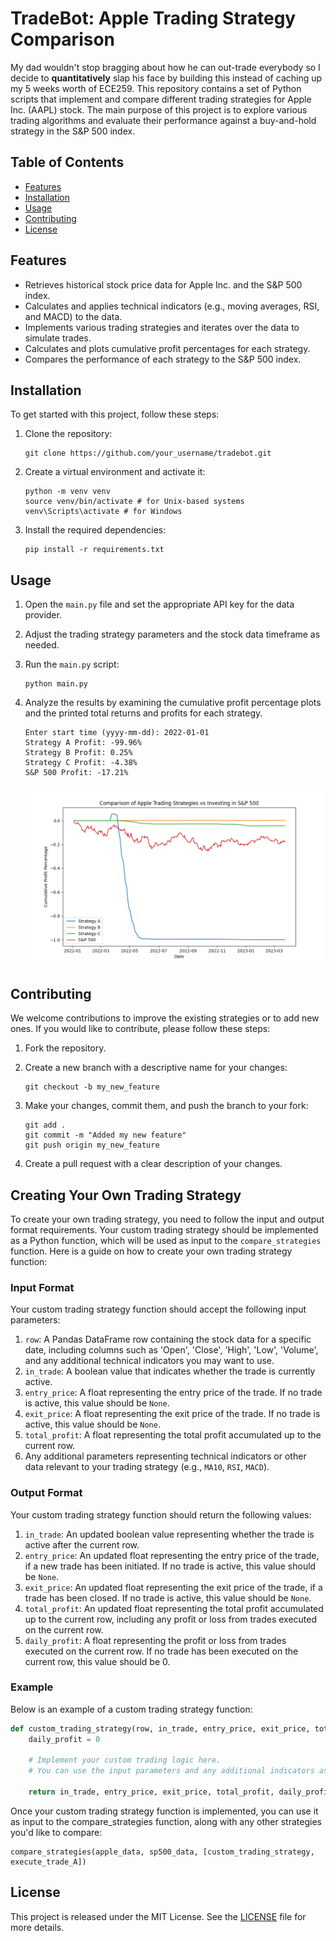 # TradeBot: Apple Trading Strategy Comparison
My dad wouldn't stop bragging about how he can out-trade everybody so I decide to **quantitatively** slap his face by building this instead of caching up my 5 weeks worth of ECE259.
This repository contains a set of Python scripts that implement and compare different trading strategies for Apple Inc. (AAPL) stock. The main purpose of this project is to explore various trading algorithms and evaluate their performance against a buy-and-hold strategy in the S&P 500 index.

## Table of Contents

- [Features](#features)
- [Installation](#installation)
- [Usage](#usage)
- [Contributing](#contributing)
- [License](#license)

## Features

- Retrieves historical stock price data for Apple Inc. and the S&P 500 index.
- Calculates and applies technical indicators (e.g., moving averages, RSI, and MACD) to the data.
- Implements various trading strategies and iterates over the data to simulate trades.
- Calculates and plots cumulative profit percentages for each strategy.
- Compares the performance of each strategy to the S&P 500 index.

## Installation

To get started with this project, follow these steps:

1. Clone the repository:
    ```angular2html
    git clone https://github.com/your_username/tradebot.git
    ```
2. Create a virtual environment and activate it:
    ```angular2html
    python -m venv venv
    source venv/bin/activate # for Unix-based systems
    venv\Scripts\activate # for Windows
    ```
3. Install the required dependencies:
    ```angular2html
    pip install -r requirements.txt
    ```


## Usage

1. Open the `main.py` file and set the appropriate API key for the data provider.

2. Adjust the trading strategy parameters and the stock data timeframe as needed.

3. Run the `main.py` script:

    ```angular2html
    python main.py
    ```
   

4. Analyze the results by examining the cumulative profit percentage plots and the printed total returns and profits for each strategy.
    ```angular2html
    Enter start time (yyyy-mm-dd): 2022-01-01
    Strategy A Profit: -99.96%
    Strategy B Profit: 0.25%
    Strategy C Profit: -4.38%
    S&P 500 Profit: -17.21%
    ```
    ![Cumulative Profit Percentage Plots](screenshot.png)
## Contributing

We welcome contributions to improve the existing strategies or to add new ones. If you would like to contribute, please follow these steps:

1. Fork the repository.

2. Create a new branch with a descriptive name for your changes:

    ```angular2html
    git checkout -b my_new_feature
    ```

3. Make your changes, commit them, and push the branch to your fork:

    ```angular2html
    git add .
    git commit -m "Added my new feature"
    git push origin my_new_feature
    ```

4. Create a pull request with a clear description of your changes.

## Creating Your Own Trading Strategy

To create your own trading strategy, you need to follow the input and output format requirements. Your custom trading strategy should be implemented as a Python function, which will be used as input to the `compare_strategies` function. Here is a guide on how to create your own trading strategy function:

### Input Format

Your custom trading strategy function should accept the following input parameters:

1. `row`: A Pandas DataFrame row containing the stock data for a specific date, including columns such as 'Open', 'Close', 'High', 'Low', 'Volume', and any additional technical indicators you may want to use.
2. `in_trade`: A boolean value that indicates whether the trade is currently active.
3. `entry_price`: A float representing the entry price of the trade. If no trade is active, this value should be `None`.
4. `exit_price`: A float representing the exit price of the trade. If no trade is active, this value should be `None`.
5. `total_profit`: A float representing the total profit accumulated up to the current row.
6. Any additional parameters representing technical indicators or other data relevant to your trading strategy (e.g., `MA10`, `RSI`, `MACD`).

### Output Format

Your custom trading strategy function should return the following values:

1. `in_trade`: An updated boolean value representing whether the trade is active after the current row.
2. `entry_price`: An updated float representing the entry price of the trade, if a new trade has been initiated. If no trade is active, this value should be `None`.
3. `exit_price`: An updated float representing the exit price of the trade, if a trade has been closed. If no trade is active, this value should be `None`.
4. `total_profit`: An updated float representing the total profit accumulated up to the current row, including any profit or loss from trades executed on the current row.
5. `daily_profit`: A float representing the profit or loss from trades executed on the current row. If no trade has been executed on the current row, this value should be 0.

### Example

Below is an example of a custom trading strategy function:

```python
def custom_trading_strategy(row, in_trade, entry_price, exit_price, total_profit, MA10, RSI, MACD):
    daily_profit = 0

    # Implement your custom trading logic here.
    # You can use the input parameters and any additional indicators as needed.

    return in_trade, entry_price, exit_price, total_profit, daily_profit
```
Once your custom trading strategy function is implemented, you can use it as input to the compare_strategies function, along with any other strategies you'd like to compare:
```angular2html
compare_strategies(apple_data, sp500_data, [custom_trading_strategy, execute_trade_A])
```


## License

This project is released under the MIT License. See the [LICENSE](LICENSE) file for more details.




